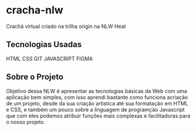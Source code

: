 # cracha-nlw
Crachá virtual criado na trilha origin na NLW Heat

## Tecnologias Usadas

HTML 
CSS 
GIT 
JAVASCRIPT 
FIGMA 

## Sobre o Projeto

Objetivo dessa NLW é apresentar as tecnologias básicas da Web com uma aplicação bem simples, 
com isso aprendi bastante como funciona acriação de um projeto, desde da sua criação artistica 
até sua formatação em HTML e CSS, e também um pouco sobre a linguagem de programção Javascript 
que com eles podemos atribuir funções mais complexas e facilitadoras para o nosso projeto.



